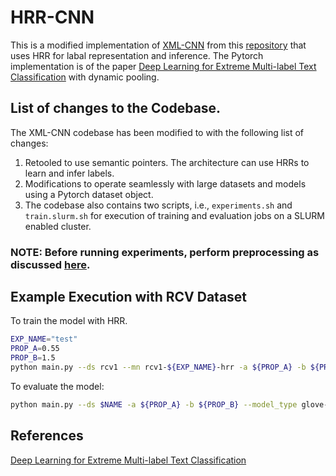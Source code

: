 # HRR-CNN
  This is a modified implementation of [XML-CNN](https://github.com/siddsax/XML-CNN) from this [repository](https://github.com/siddsax/XML-CNN) that uses HRR for labal representation and inference. The Pytorch implementation is of the paper [Deep Learning for Extreme Multi-label Text Classification](http://nyc.lti.cs.cmu.edu/yiming/Publications/jliu-sigir17.pdf) with dynamic pooling.

## List of changes to the Codebase.
The XML-CNN codebase has been modified to with the following list of changes:
1. Retooled to use semantic pointers. The architecture can use HRRs to learn and infer labels.
2. Modifications to operate seamlessly with large datasets and models using a Pytorch dataset object.
3. The codebase also contains two scripts, i.e., ```experiments.sh``` and ```train.slurm.sh``` for execution of training and evaluation jobs on a SLURM enabled cluster.

### NOTE: Before running experiments, perform preprocessing as discussed [here](https://github.com/siddsax/XML-CNN).

Example Execution with RCV Dataset
----------------------------------
To train the model with HRR.
```bash
EXP_NAME="test"
PROP_A=0.55
PROP_B=1.5
python main.py --ds rcv1 --mn rcv1-${EXP_NAME}-hrr -a ${PROP_A} -b ${PROP_B} --model_type glove-bin --hrr_labels
```

To evaluate the model:
```bash
python main.py --ds $NAME -a ${PROP_A} -b ${PROP_B} --model_type glove-bin --tr 0 --lm ../saved_models/rcv1-${EXP_NAME}-hrr/model_best_test --hrr_labels
```

References
----------
[Deep Learning for Extreme Multi-label Text Classification](http://nyc.lti.cs.cmu.edu/yiming/Publications/jliu-sigir17.pdf)